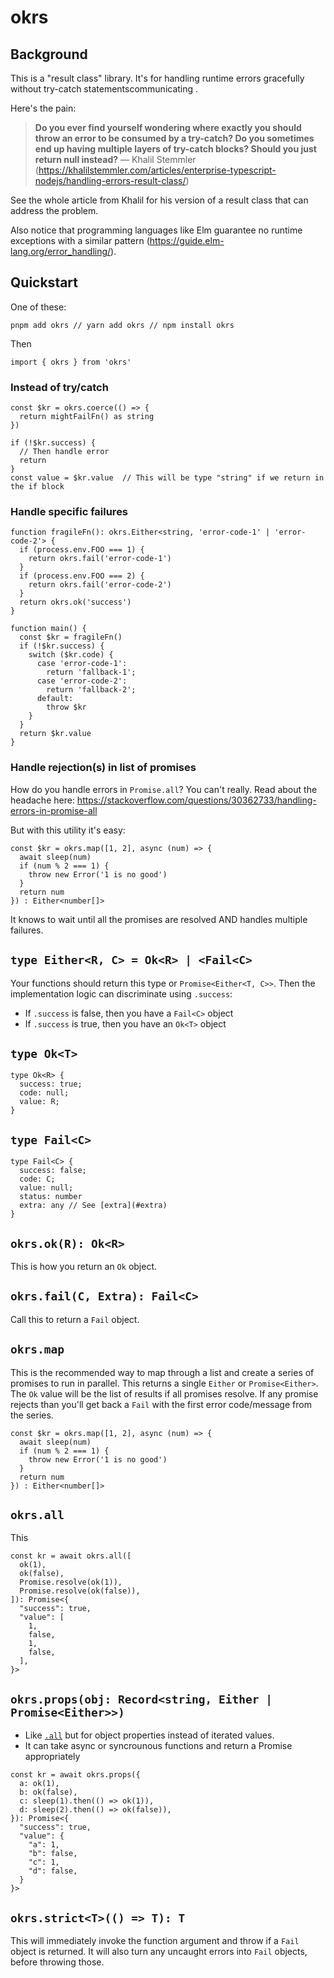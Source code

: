 # okrs

## Background

This is a "result class" library. It's for handling runtime errors gracefully without try-catch statementscommunicating .

Here's the pain:

> **Do you ever find yourself wondering where exactly you should throw an error to be consumed by a try-catch? Do you sometimes end up having multiple layers of try-catch blocks? Should you just return null instead?**
> — Khalil Stemmler (https://khalilstemmler.com/articles/enterprise-typescript-nodejs/handling-errors-result-class/)

See the whole article from Khalil for his version of a result class that can address the problem.

Also notice that programming languages like Elm guarantee no runtime exceptions with a similar pattern (https://guide.elm-lang.org/error_handling/).

## Quickstart

One of these:

```
pnpm add okrs // yarn add okrs // npm install okrs
```

Then 
```
import { okrs } from 'okrs'
```

### Instead of try/catch

```
const $kr = okrs.coerce(() => {
  return mightFailFn() as string
})

if (!$kr.success) {
  // Then handle error
  return
}
const value = $kr.value  // This will be type "string" if we return in the if block
```

### Handle specific failures

```
function fragileFn(): okrs.Either<string, 'error-code-1' | 'error-code-2'> {
  if (process.env.FOO === 1) {
    return okrs.fail('error-code-1')
  }
  if (process.env.FOO === 2) {
    return okrs.fail('error-code-2')
  }
  return okrs.ok('success')
}

function main() {
  const $kr = fragileFn()
  if (!$kr.success) {
    switch ($kr.code) {
      case 'error-code-1':
        return 'fallback-1';
      case 'error-code-2':
        return 'fallback-2';
      default:
        throw $kr
    }
  }
  return $kr.value
}

```

### Handle rejection(s) in list of promises
How do you handle errors in `Promise.all`? You can't really. Read about the headache here:
https://stackoverflow.com/questions/30362733/handling-errors-in-promise-all

But with this utility it's easy:
```
const $kr = okrs.map([1, 2], async (num) => {
  await sleep(num)
  if (num % 2 === 1) {
    throw new Error('1 is no good')
  }
  return num
}) : Either<number[]>
```
It knows to wait until all the promises are resolved AND handles multiple failures.

## `type Either<R, C> = Ok<R> | <Fail<C>`

Your functions should return this type or `Promise<Either<T, C>>`. Then the implementation logic can discriminate 
using `.success`:
- If `.success` is false, then you have a `Fail<C>` object
- If `.success` is true, then you have an `Ok<T>` object

## `type Ok<T>`
```
type Ok<R> {
  success: true;
  code: null;
  value: R;
}
```
## `type Fail<C>`
```
type Fail<C> {
  success: false;
  code: C;
  value: null;
  status: number
  extra: any // See [extra](#extra)
}
```

## `okrs.ok(R): Ok<R>`
This is how you return an `Ok` object.

## `okrs.fail(C, Extra): Fail<C>`
Call this to return a `Fail` object.

## `okrs.map`
This is the recommended way to map through a list and create a series of promises to run in parallel. This returns 
a single `Either` or `Promise<Either>`. The `Ok` value will be the list of results if all promises resolve. If any 
promise rejects than you'll get back a `Fail` with the first error code/message from the series.
```
const $kr = okrs.map([1, 2], async (num) => {
  await sleep(num)
  if (num % 2 === 1) {
    throw new Error('1 is no good')
  }
  return num
}) : Either<number[]>
```

## `okrs.all`
This 

```
const kr = await okrs.all([
  ok(1),
  ok(false),
  Promise.resolve(ok(1)),
  Promise.resolve(ok(false)),
]): Promise<{
  "success": true,
  "value": [
    1,
    false,
    1,
    false,
  ],
}>
```

## `okrs.props(obj: Record<string, Either | Promise<Either>>)`
- Like [`.all`](#okrsall) but for object properties instead of iterated values.
- It can take async or syncrounous functions and return a Promise appropriately
```
const kr = await okrs.props({
  a: ok(1),
  b: ok(false),
  c: sleep(1).then(() => ok(1)),
  d: sleep(2).then(() => ok(false)),
}): Promise<{
  "success": true,
  "value": {
    "a": 1,
    "b": false,
    "c": 1,
    "d": false,
  }
}>
```

## `okrs.strict<T>(() => T): T`

This will immediately invoke the function argument and throw if a `Fail` object is returned. It will also turn any 
uncaught errors into `Fail` objects, before throwing those.